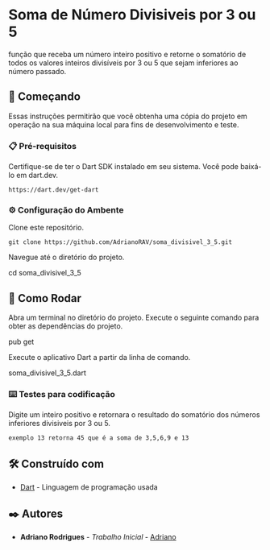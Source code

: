 
# Soma de Número Divisiveis por 3 ou 5

função que receba um número inteiro positivo e retorne o somatório de todos os valores inteiros divisíveis por 3 ou 5 que sejam inferiores ao número passado.

## 🚀 Começando

Essas instruções permitirão que você obtenha uma cópia do projeto em operação na sua máquina local para fins de desenvolvimento e teste.


### 📋 Pré-requisitos

Certifique-se de ter o Dart SDK instalado em seu sistema. Você pode baixá-lo em dart.dev.

```
https://dart.dev/get-dart
```
### ⚙️ Configuração do Ambente

Clone este repositório.

```
git clone https://github.com/AdrianoRAV/soma_divisivel_3_5.git
```
Navegue até o diretório do projeto.

cd soma_divisivel_3_5

## 🔧 Como Rodar

Abra um terminal no diretório do projeto.
Execute o seguinte comando para obter as dependências do projeto.

pub get

Execute o aplicativo Dart a partir da linha de comando.

soma_divisivel_3_5.dart

### ⌨️ Testes para codificação

Digite um inteiro positivo e  retornara o resultado do somatório dos números inferiores divisiveis por 3 ou 5.

```
exemplo 13 retorna 45 que é a soma de 3,5,6,9 e 13
```
## 🛠️ Construído com

* [Dart](https://dart.dev/guides) - Linguagem de programação usada

## ✒️ Autores

* **Adriano Rodrigues** - *Trabalho Inicial* - [Adriano](https://github.com/AdrianoRAV)






